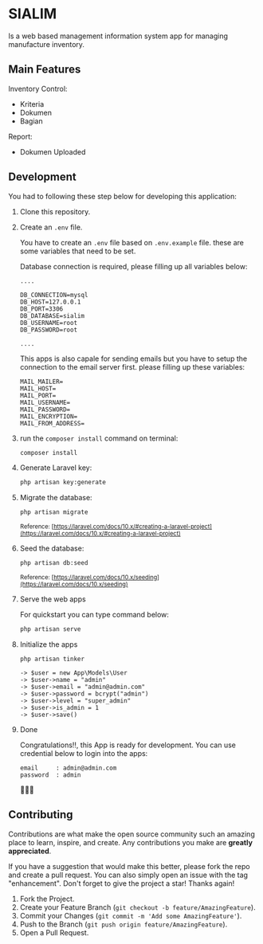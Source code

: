# SIALIM

Is a web based management information system app for managing manufacture inventory.

## Main Features

Inventory Control:

- Kriteria
- Dokumen
- Bagian

Report:

- Dokumen Uploaded

## Development

You had to following these step below for developing this application:

1. Clone this repository.
2. Create an `.env` file.

    You have to create an `.env` file based on `.env.example` file. these are some variables that need to be set.

    Database connection is required, please filling up all variables below:

    ```
    ....

    DB_CONNECTION=mysql
    DB_HOST=127.0.0.1
    DB_PORT=3306
    DB_DATABASE=sialim
    DB_USERNAME=root
    DB_PASSWORD=root
    
    ....
    ```

    This apps is also capale for sending emails but you have to setup the connection to the email server first. please filling up these variables:

    ```env
    MAIL_MAILER=
    MAIL_HOST=
    MAIL_PORT=
    MAIL_USERNAME=
    MAIL_PASSWORD=
    MAIL_ENCRYPTION=
    MAIL_FROM_ADDRESS=
    ```

3. run the `composer install` command on terminal:

    ```bash
    composer install
    ```

4. Generate Laravel key:

    ```bash
    php artisan key:generate
    ```

5. Migrate the database:

    ```bash
    php artisan migrate
    ```

    <small>Reference: [https://laravel.com/docs/10.x/#creating-a-laravel-project](https://laravel.com/docs/10.x/#creating-a-laravel-project)</small>


6. Seed the database:
    
    ```bash
    php artisan db:seed
    ```

    <small>Reference: [https://laravel.com/docs/10.x/seeding](https://laravel.com/docs/10.x/seeding)</small>

7. Serve the web apps

    For quickstart you can type command below:

    ```bash
    php artisan serve
    ```

8. Initialize the apps

    ```
    php artisan tinker

    -> $user = new App\Models\User
    -> $user->name = "admin"
    -> $user->email = "admin@admin.com"
    -> $user->password = bcrypt("admin")
    -> $user->level = "super_admin"
    -> $user->is_admin = 1
    -> $user->save()
    ```

10. Done

    Congratulations‼, this App is ready for development. You can use credential below to login into the apps:
    
    ```
    email     : admin@admin.com
    password  : admin
    ```

    🎉🎉🎉

## Contributing

Contributions are what make the open source community such an amazing place to learn, inspire, and create. Any contributions you make are **greatly appreciated**.

If you have a suggestion that would make this better, please fork the repo and create a pull request. You can also simply open an issue with the tag "enhancement". Don't forget to give the project a star! Thanks again!

1. Fork the Project.
2. Create your Feature Branch (`git checkout -b feature/AmazingFeature`).
3. Commit your Changes (`git commit -m 'Add some AmazingFeature'`).
4. Push to the Branch (`git push origin feature/AmazingFeature`).
5. Open a Pull Request.
